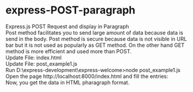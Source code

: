 # express-POST-paragraph

<html>
Express.js POST Request and display in Paragraph 
<br>
Post method facilitates you to send large amount of data because data is send in the body. Post method is secure because data is not visible in URL bar but it is not used as popularly as GET method. On the other hand GET method is more efficient and used more than POST.
<br>
Update File: index.html
<br>
Update File: post_example1.js
<br>
Run D:\express-development\express-welcome>node post_example1.js
<br>
Open the page http://localhost:8000/index.html and fill the entries:
<br>
Now, you get the data in HTML pharagraph format.
<br>
</html>
